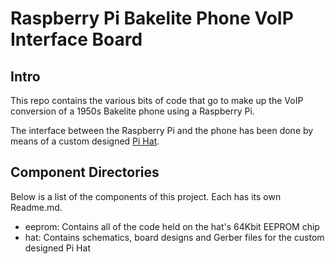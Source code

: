 Raspberry Pi Bakelite Phone VoIP Interface Board
================================================

Intro
-----

This repo contains the various bits of code that go to make up the VoIP conversion of a 1950s Bakelite phone using a Raspberry Pi.

The interface between the Raspberry Pi and the phone has been done by means of a custom designed [Pi Hat](https://github.com/raspberrypi/hats). 

Component Directories
---------------------

Below is a list of the components of this project. Each has its own Readme.md.

* eeprom: Contains all of the code held on the hat's 64Kbit EEPROM chip
* hat: Contains schematics, board designs and Gerber files for the custom designed Pi Hat
